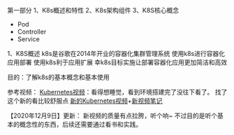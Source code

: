 第一部分
1、K8s概述和特性
2、K8s架构组件
3、K8S核心概念

- Pod
- Controller
- Service


1、K8S概述
k8s是谷歌在2014年开业的容器化集群管理系统
使用k8s进行容器化应用部署
使用k8s利于应用扩展
幸k8s目标实施让部署容器化应用更加简洁和高效



目的：了解k8s的基本概念和基本使用

参考视频：
[Kubernetes视频](https://www.bilibili.com/video/BV1w4411y7Go?p=1)：看得想睡觉，看到环境搭建完了没往下看了。
找了这个新的看比较舒服点 [新的Kubernetes视频](https://www.bilibili.com/video/BV1GT4y1A756?spm_id_from=333.788.b_765f64657363.1)+[新视频笔记](https://gitee.com/moxi159753/LearningNotes/tree/master/K8S)

【2020年12月9日】更新：
新视频的质量有点拉胯，听个响~ 不过目的是听个基本的概念性的东西，后续还需要通过看书和实践。
